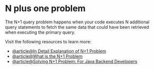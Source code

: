# N plus one problem

The N+1 query problem happens when your code executes N additional query statements to fetch the same data that could have been retrieved when executing the primary query.

Visit the following resources to learn more:

- [@article@In Detail Explanation of N+1 Problem](https://medium.com/doctolib/understanding-and-fixing-n-1-query-30623109fe89)
- [@article@What is the N+1 Problem](https://planetscale.com/blog/what-is-n-1-query-problem-and-how-to-solve-it)
- [@article@Solving N+1 Problem: For Java Backend Developers](https://dev.to/jackynote/solving-the-notorious-n1-problem-optimizing-database-queries-for-java-backend-developers-2o0p)
